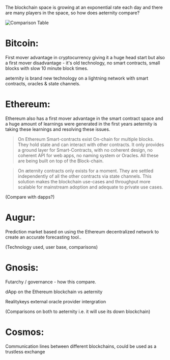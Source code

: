 The blockchain space is growing at an exponential rate each day and there are many players in the space, so how does aeternity compare?

![Comparison Table](http://i67.tinypic.com/e0g4z4.png)

# Bitcoin: 

First mover advantage in cryptocurrency giving it a huge head start but also a first mover disadvantage - it's old technology, no smart contracts, small blocks with slow 10 minute block times. 

aeternity is brand new technology on a lightning network with smart contracts, oracles & state channels.

# Ethereum: 

Ethereum also has a first mover advantage in the smart contract space and a huge amount of learnings were generated in the first years aeternity is taking these learnings and resolving these issues.

> On Ethereum Smart-contracts exist On-chain for multiple blocks. They hold state and can interact with other contracts. It only provides a ground layer for Smart-Contracts, with no coherent design, no coherent API for web apps, no naming system or Oracles. All these are being built on top of the Block-chain.

> On æternity contracts only exists for a moment. They are settled independently of all the other contracts via state channels. This solution makes the blockchain use-cases and throughput more scalable for mainstream adoption and adequate to private use cases.

(Compare with dapps?) 

# Augur: 

Prediction market based on using the Ethereum decentralized network to create an accurate forecasting tool.. 

(Technology used, user base, comparisons) 


# Gnosis:

Futarchy / governance - how this compare. 

dApp on the Ethereum blockchain vs aeternity

Realitykeys external oracle provider intergration

(Comparisons on both to aeternity i.e. it will use its down blockchain)

# Cosmos:

Communication lines between different blockchains, could be used as a trustless exchange 





